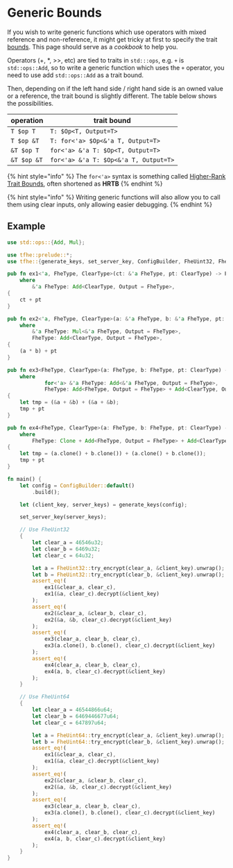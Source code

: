 # Generic Bounds

If you wish to write generic functions which use operators with mixed reference and non-reference,
it might get tricky at first to specify the trait [bounds](https://doc.rust-lang.org/rust-by-example/generics/bounds.html). 
This page should serve as a _cookbook_ to help you.

Operators (+, *, >>, etc) are tied to traits in `std:::ops`, e.g. `+` is `std::ops::Add`,
so to write a generic function which uses the `+` operator, you need to use add `std::ops::Add`
as a trait bound.

Then, depending on if the left hand side / right hand side is an owned value or a reference, the trait bound
is slightly different. The table below shows the possibilities.

| operation   | trait bound                           |
| ----------- | ------------------------------------- |
| `T $op T`   | `T: $Op<T, Output=T>`                 |
| `T $op &T`  | `T: for<'a> $Op<&'a T, Output=T>`     |
| `&T $op T`  | `for<'a> &'a T: $Op<T, Output=T>`     |
| `&T $op &T` | `for<'a> &'a T: $Op<&'a T, Output=T>` |

{% hint style="info" %}
The `for<'a>` syntax is something called [Higher-Rank Trait Bounds](https://doc.rust-lang.org/nomicon/hrtb.html), often shortened as __HRTB__
{% endhint %}

{% hint style="info" %}
Writing generic functions will also allow you to call them using clear inputs,
only allowing easier debugging.
{% endhint %}

## Example

```rust
use std::ops::{Add, Mul};

use tfhe::prelude::*;
use tfhe::{generate_keys, set_server_key, ConfigBuilder, FheUint32, FheUint64};

pub fn ex1<'a, FheType, ClearType>(ct: &'a FheType, pt: ClearType) -> FheType
    where
        &'a FheType: Add<ClearType, Output = FheType>,
{
    ct + pt
}

pub fn ex2<'a, FheType, ClearType>(a: &'a FheType, b: &'a FheType, pt: ClearType) -> FheType
    where
        &'a FheType: Mul<&'a FheType, Output = FheType>,
        FheType: Add<ClearType, Output = FheType>,
{
    (a * b) + pt
}

pub fn ex3<FheType, ClearType>(a: FheType, b: FheType, pt: ClearType) -> FheType
    where
            for<'a> &'a FheType: Add<&'a FheType, Output = FheType>,
            FheType: Add<FheType, Output = FheType> + Add<ClearType, Output = FheType>,
{
    let tmp = (&a + &b) + (&a + &b);
    tmp + pt
}

pub fn ex4<FheType, ClearType>(a: FheType, b: FheType, pt: ClearType) -> FheType
    where
        FheType: Clone + Add<FheType, Output = FheType> + Add<ClearType, Output = FheType>,
{
    let tmp = (a.clone() + b.clone()) + (a.clone() + b.clone());
    tmp + pt
}

fn main() {
    let config = ConfigBuilder::default()
        .build();

    let (client_key, server_keys) = generate_keys(config);

    set_server_key(server_keys);

    // Use FheUint32
    {
        let clear_a = 46546u32;
        let clear_b = 6469u32;
        let clear_c = 64u32;

        let a = FheUint32::try_encrypt(clear_a, &client_key).unwrap();
        let b = FheUint32::try_encrypt(clear_b, &client_key).unwrap();
        assert_eq!(
            ex1(&clear_a, clear_c),
            ex1(&a, clear_c).decrypt(&client_key)
        );
        assert_eq!(
            ex2(&clear_a, &clear_b, clear_c),
            ex2(&a, &b, clear_c).decrypt(&client_key)
        );
        assert_eq!(
            ex3(clear_a, clear_b, clear_c),
            ex3(a.clone(), b.clone(), clear_c).decrypt(&client_key)
        );
        assert_eq!(
            ex4(clear_a, clear_b, clear_c),
            ex4(a, b, clear_c).decrypt(&client_key)
        );
    }

    // Use FheUint64
    {
        let clear_a = 46544866u64;
        let clear_b = 6469446677u64;
        let clear_c = 647897u64;

        let a = FheUint64::try_encrypt(clear_a, &client_key).unwrap();
        let b = FheUint64::try_encrypt(clear_b, &client_key).unwrap();
        assert_eq!(
            ex1(&clear_a, clear_c),
            ex1(&a, clear_c).decrypt(&client_key)
        );
        assert_eq!(
            ex2(&clear_a, &clear_b, clear_c),
            ex2(&a, &b, clear_c).decrypt(&client_key)
        );
        assert_eq!(
            ex3(clear_a, clear_b, clear_c),
            ex3(a.clone(), b.clone(), clear_c).decrypt(&client_key)
        );
        assert_eq!(
            ex4(clear_a, clear_b, clear_c),
            ex4(a, b, clear_c).decrypt(&client_key)
        );
    }
}
```
